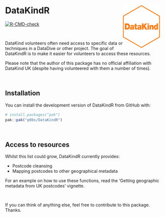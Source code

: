 
<!-- README.md is generated from README.Rmd. Please edit that file -->

# DataKindR <img src='man/figures/logo.png' align="right" height="139" />

<!-- badges: start -->

[![R-CMD-check](https://github.com/p0bs/DataKindR/actions/workflows/R-CMD-check.yaml/badge.svg)](https://github.com/p0bs/DataKindR/actions/workflows/R-CMD-check.yaml)
<!-- badges: end -->

<br/>

DataKind volunteers often need access to specific data or techniques in
a DataDive or other project. The goal of DataKindR is to make it easier
for volunteers to access these resources.

Please note that the author of this package has no official affiliation
with DataKind UK (despite having volunteered with them a number of
times).

<br/>

## Installation

You can install the development version of DataKindR from GitHub with:

``` r
# install.packages("pak")
pak::pak("p0bs/DataKindR")
```

<br/>

## Access to resources

Whilst this list could grow, DataKindR currently provides:

- Postcode cleansing
- Mapping postcodes to other geographical metadata

For an example on how to use these functions, read the ‘Getting
geographic metadata from UK postcodes’ vignette.

<br/>

If you can think of anything else, feel free to contribute to this
package. Thanks.
